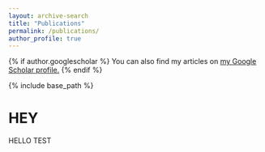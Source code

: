 ```yaml
---
layout: archive-search
title: "Publications"
permalink: /publications/
author_profile: true
---
```


{% if author.googlescholar %}
You can also find my articles on <u><a href="{{author.googlescholar}}">my Google Scholar profile</a>.</u>
{% endif %}

{% include base_path %}

<html>
<head>

<h1>HEY</h1>
</head>
<body>
<div id="result">HELLO TEST</div>
<script>
<script type="text/javascript" src="data.json"></script>
        <script type="text/javascript" >
            function load() {
                var mydata = JSON.parse(data);
                alert(mydata.length);

                var div = document.getElementById('data');

                for(var i = 0;i < mydata.length; i++)
                {
                    div.innerHTML = div.innerHTML + "<p class='inner' id="+i+">"+ mydata[i].firstName +"</p>" + "<br>";
                }
            }
        </script>
</script>

</body>
</html>
<!-- {% for post in site.publications reversed %}
  {% include archive-single.html %}
{% endfor %}
 -->
